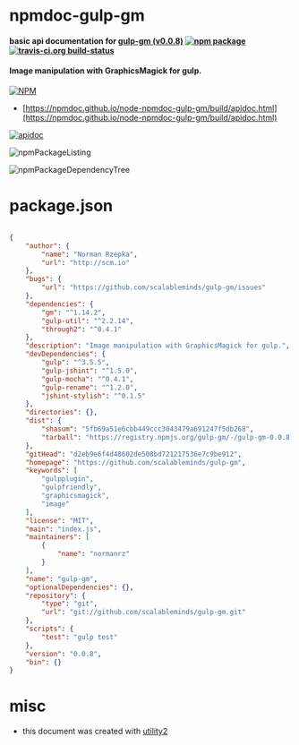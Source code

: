 # npmdoc-gulp-gm

#### basic api documentation for  [gulp-gm (v0.0.8)](https://github.com/scalableminds/gulp-gm)  [![npm package](https://img.shields.io/npm/v/npmdoc-gulp-gm.svg?style=flat-square)](https://www.npmjs.org/package/npmdoc-gulp-gm) [![travis-ci.org build-status](https://api.travis-ci.org/npmdoc/node-npmdoc-gulp-gm.svg)](https://travis-ci.org/npmdoc/node-npmdoc-gulp-gm)

#### Image manipulation with GraphicsMagick for gulp.

[![NPM](https://nodei.co/npm/gulp-gm.png?downloads=true&downloadRank=true&stars=true)](https://www.npmjs.com/package/gulp-gm)

- [https://npmdoc.github.io/node-npmdoc-gulp-gm/build/apidoc.html](https://npmdoc.github.io/node-npmdoc-gulp-gm/build/apidoc.html)

[![apidoc](https://npmdoc.github.io/node-npmdoc-gulp-gm/build/screenCapture.buildCi.browser.%252Ftmp%252Fbuild%252Fapidoc.html.png)](https://npmdoc.github.io/node-npmdoc-gulp-gm/build/apidoc.html)

![npmPackageListing](https://npmdoc.github.io/node-npmdoc-gulp-gm/build/screenCapture.npmPackageListing.svg)

![npmPackageDependencyTree](https://npmdoc.github.io/node-npmdoc-gulp-gm/build/screenCapture.npmPackageDependencyTree.svg)



# package.json

```json

{
    "author": {
        "name": "Norman Rzepka",
        "url": "http://scm.io"
    },
    "bugs": {
        "url": "https://github.com/scalableminds/gulp-gm/issues"
    },
    "dependencies": {
        "gm": "^1.14.2",
        "gulp-util": "^2.2.14",
        "through2": "^0.4.1"
    },
    "description": "Image manipulation with GraphicsMagick for gulp.",
    "devDependencies": {
        "gulp": "^3.5.5",
        "gulp-jshint": "^1.5.0",
        "gulp-mocha": "^0.4.1",
        "gulp-rename": "^1.2.0",
        "jshint-stylish": "^0.1.5"
    },
    "directories": {},
    "dist": {
        "shasum": "5fb69a51e6cbb449ccc3043479a691247f5db268",
        "tarball": "https://registry.npmjs.org/gulp-gm/-/gulp-gm-0.0.8.tgz"
    },
    "gitHead": "d2eb9e6f4d48602de508bd721217536e7c9be912",
    "homepage": "https://github.com/scalableminds/gulp-gm",
    "keywords": [
        "gulpplugin",
        "gulpfriendly",
        "graphicsmagick",
        "image"
    ],
    "license": "MIT",
    "main": "index.js",
    "maintainers": [
        {
            "name": "normanrz"
        }
    ],
    "name": "gulp-gm",
    "optionalDependencies": {},
    "repository": {
        "type": "git",
        "url": "git://github.com/scalableminds/gulp-gm.git"
    },
    "scripts": {
        "test": "gulp test"
    },
    "version": "0.0.8",
    "bin": {}
}
```



# misc
- this document was created with [utility2](https://github.com/kaizhu256/node-utility2)
